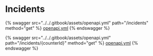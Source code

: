 # Incidents

{% swagger src="../../.gitbook/assets/openapi.yml" path="/incidents" method="get" %}
[openapi.yml](../../.gitbook/assets/openapi.yml)
{% endswagger %}

{% swagger src="../../.gitbook/assets/openapi.yml" path="/incidents/{counterId}" method="get" %}
[openapi.yml](../../.gitbook/assets/openapi.yml)
{% endswagger %}
